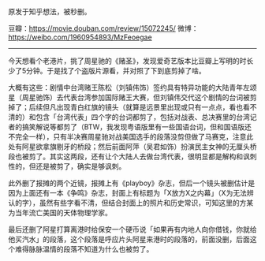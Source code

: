 原发于知乎想法，被秒删。

豆瓣：https://movie.douban.com/review/15072245/
微博：https://weibo.com/1960954893/MzFeoegae

---

今天想看个老港片，挑了周星驰的《赌圣》，发现爱奇艺版本比豆瓣上写明的时长少了5分钟。于是找了个盗版片源看，并对照了下到底剪掉了啥。

大概有这些：剧情中台湾赌王陈松（刘镇伟饰）签约具有特异功能的大陆青年左颂星（周星驰饰）去代表台湾参加国际赌王大赛，但刘镇伟交代这个剧情的台词被剪掉了；后续但凡出现青白红旗的镜头（就算是远景里出现或只有一点点，看也看不清的）和包含「台湾代表」四个字的台词都剪了，包括对战表、总决赛里的台湾记者的搞笑解说等都剪了（BTW，我发现粤语版里有一些国语台词，但和国语版还不完全一样），只有半决赛周星驰对战美国选手的段落没剪但做了马赛克，注意此处有阿星欲拿旗剔牙的桥段；然后前面阿萍（吴君如饰）扮演民主女神的无厘头桥段也被剪了。其实这两段，还有让个大陆人去做台湾代表，很明显都是解构和讽刺性的，但还是被剪了，确实是够讽刺。

此外删了报摊的两个近镜，报摊上有《playboy》杂志，但后一个镜头被删估计是因为上面还有一本《争鸣》杂志，封面上有标题为「X放方X之内幕」（X为无法辨认的字），虽然有些字看不清，但结合封面上的照片和历史常识，可知这里的方某为当年流亡美国的天体物理学家。

最后还删了阿星打算离港时给保安一个硬币说「如果再有内地人向你借钱，你就给他买汽水」的段落，这个段落是呼应片头阿星来港时的段落的，前面没删，后面这个难得脉脉温情的段落不知道为什么也被剪了。
